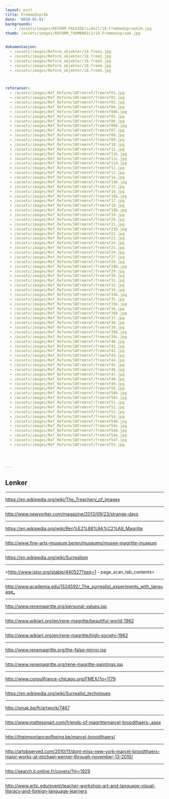 ```yaml
---
layout: post
title: Fremmedspråk
date: '0018-01-01'
backgrounds:
    - /assets/images/REFORM_FAGSIDE(side2)/18.Fremmedspraak2m.jpg
thumb: /assets/images/REFORM_THUMBNAILS/18.Fremmedspraak.jpg


dokumentasjon:
  - /assets/images/Reform_objekter/18.frem1.jpg
  - /assets/images/Reform_objekter/18.frem2.jpg
  - /assets/images/Reform_objekter/18.frem3.jpg
  - /assets/images/Reform_objekter/18.frem4.jpg
  - /assets/images/Reform_objekter/18.frem5.jpg



referanser:
  - /assets/images/Ref_Reform/18Fremref/fremref01.jpg
  - /assets/images/Ref_Reform/18Fremref/fremref02.jpg
  - /assets/images/Ref_Reform/18Fremref/fremref03.jpg
  - /assets/images/Ref_Reform/18Fremref/fremref04.jpg
  - /assets/images/Ref_Reform/18Fremref/fremref04b.jpg
  - /assets/images/Ref_Reform/18Fremref/fremref05.jpg
  - /assets/images/Ref_Reform/18Fremref/fremref06.jpg
  - /assets/images/Ref_Reform/18Fremref/fremref06b.jpg
  - /assets/images/Ref_Reform/18Fremref/fremref07.jpg
  - /assets/images/Ref_Reform/18Fremref/fremref08.jpg
  - /assets/images/Ref_Reform/18Fremref/fremref09.jpg
  - /assets/images/Ref_Reform/18Fremref/fremref10.jpg
  - /assets/images/Ref_Reform/18Fremref/fremref11.jpg
  - /assets/images/Ref_Reform/18Fremref/fremref11b.jpg
  - /assets/images/Ref_Reform/18Fremref/fremref11c.jpg
  - /assets/images/Ref_Reform/18Fremref/fremref11d.jpg
  - /assets/images/Ref_Reform/18Fremref/fremref12.jpg
  - /assets/images/Ref_Reform/18Fremref/fremref13.jpg
  - /assets/images/Ref_Reform/18Fremref/fremref14.jpg
  - /assets/images/Ref_Reform/18Fremref/fremref14b.jpg
  - /assets/images/Ref_Reform/18Fremref/fremref15.jpg
  - /assets/images/Ref_Reform/18Fremref/fremref16.jpg
  - /assets/images/Ref_Reform/18Fremref/fremref16b.jpg
  - /assets/images/Ref_Reform/18Fremref/fremref17.jpg
  - /assets/images/Ref_Reform/18Fremref/fremref18.jpg
  - /assets/images/Ref_Reform/18Fremref/fremref18b.jpg
  - /assets/images/Ref_Reform/18Fremref/fremref19.jpg
  - /assets/images/Ref_Reform/18Fremref/fremref20.jpg
  - /assets/images/Ref_Reform/18Fremref/fremref21.jpg
  - /assets/images/Ref_Reform/18Fremref/fremref21b.jpg
  - /assets/images/Ref_Reform/18Fremref/fremref22.jpg
  - /assets/images/Ref_Reform/18Fremref/fremref23.jpg
  - /assets/images/Ref_Reform/18Fremref/fremref24.jpg
  - /assets/images/Ref_Reform/18Fremref/fremref25.jpg
  - /assets/images/Ref_Reform/18Fremref/fremref26.jpg
  - /assets/images/Ref_Reform/18Fremref/fremref27.jpg
  - /assets/images/Ref_Reform/18Fremref/fremref28.jpg
  - /assets/images/Ref_Reform/18Fremref/fremref28b.jpg
  - /assets/images/Ref_Reform/18Fremref/fremref29.jpg
  - /assets/images/Ref_Reform/18Fremref/fremref30.jpg
  - /assets/images/Ref_Reform/18Fremref/fremref31.jpg
  - /assets/images/Ref_Reform/18Fremref/fremref32.jpg
  - /assets/images/Ref_Reform/18Fremref/fremref34.jpg
  - /assets/images/Ref_Reform/18Fremref/fremref34b.jpg
  - /assets/images/Ref_Reform/18Fremref/fremref35.jpg
  - /assets/images/Ref_Reform/18Fremref/fremref35b.jpg
  - /assets/images/Ref_Reform/18Fremref/fremref36.jpg
  - /assets/images/Ref_Reform/18Fremref/fremref36b.jpg
  - /assets/images/Ref_Reform/18Fremref/fremref37.jpg
  - /assets/images/Ref_Reform/18Fremref/fremref38.jpg
  - /assets/images/Ref_Reform/18Fremref/fremref39.jpg
  - /assets/images/Ref_Reform/18Fremref/fremref39b.jpg
  - /assets/images/Ref_Reform/18Fremref/fremref39c.jpg
  - /assets/images/Ref_Reform/18Fremref/fremref40.jpg
  - /assets/images/Ref_Reform/18Fremref/fremref41.jpg
  - /assets/images/Ref_Reform/18Fremref/fremref42.jpg
  - /assets/images/Ref_Reform/18Fremref/fremref43.jpg
  - /assets/images/Ref_Reform/18Fremref/fremref44.jpg
  - /assets/images/Ref_Reform/18Fremref/fremref45.jpg
  - /assets/images/Ref_Reform/18Fremref/fremref46.jpg
  - /assets/images/Ref_Reform/18Fremref/fremref47.jpg
  - /assets/images/Ref_Reform/18Fremref/fremref48.jpg
  - /assets/images/Ref_Reform/18Fremref/fremref49.jpg
  - /assets/images/Ref_Reform/18Fremref/fremref50.jpg
  - /assets/images/Ref_Reform/18Fremref/fremref50b.jpg
  - /assets/images/Ref_Reform/18Fremref/fremref50c.jpg
  - /assets/images/Ref_Reform/18Fremref/fremref51.jpg
  - /assets/images/Ref_Reform/18Fremref/fremref52.jpg
  - /assets/images/Ref_Reform/18Fremref/fremref53.jpg
  - /assets/images/Ref_Reform/18Fremref/fremref54.jpg
  - /assets/images/Ref_Reform/18Fremref/fremref54b.jpg
  - /assets/images/Ref_Reform/18Fremref/fremref54c.jpg
  - /assets/images/Ref_Reform/18Fremref/fremref54d.jpg
  - /assets/images/Ref_Reform/18Fremref/fremref54e.jpg
  - /assets/images/Ref_Reform/18Fremref/fremref54f.jpg
  - /assets/images/Ref_Reform/18Fremref/fremref55.jpg




---
```



## Lenker

* * *
<https://en.wikipedia.org/wiki/The_Treachery_of_Images>

* * *
<http://www.newyorker.com/magazine/2013/09/23/strange-days>

* * *
<https://en.wikipedia.org/wiki/Ren%E2%88%9A%C2%A9_Magritte>

* * *
<http://www.fine-arts-museum.be/en/museums/musee-magritte-museum>

* * *
<https://en.wikipedia.org/wiki/Surrealism>

* * *
<http://www.jstor.org/stable/440527?seq=1 - page_scan_tab_contents>

* * *
<http://www.academia.edu/1524592/_The_surrealist_experiments_with_language_>

* * *
<http://www.renemagritte.org/personal-values.jsp>

* * *
<http://www.wikiart.org/en/rene-magritte/beautiful-world-1962>

* * *
<http://www.wikiart.org/en/rene-magritte/high-society-1962>

* * *
<http://www.renemagritte.org/the-false-mirror.jsp>

* * *
<http://www.renemagritte.org/rene-magritte-paintings.jsp>

* * *
<http://www.consulfrance-chicago.org/FMEX/?p=1179>

* * *
<https://en.wikipedia.org/wiki/Surrealist_techniques>

* * *
<http://smak.be/fr/artwork/7467>

* * *
<http://www.mattesonart.com/friends-of-magrittemarcel-broodthaers-.aspx>

* * *
<http://theimportanceofbeing.be/marcel-broodthaers/>

* * *
<http://artobserved.com/2010/11/dont-miss-new-york-marcel-broodthaers-major-works-at-michael-werner-through-november-13-2010/>

* * *
<http://search.it.online.fr/covers/?m=1929>

* * *
<http://www.artic.edu/event/teacher-workshop-art-and-language-visual-literacy-and-foreign-language-learners>

